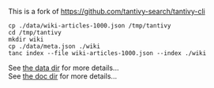 
This is a fork of
https://github.com/tantivy-search/tantivy-cli

```
cp ./data/wiki-articles-1000.json /tmp/tantivy
cd /tmp/tantivy
mkdir wiki
cp ./data/meta.json ./wiki
tanc index --file wiki-articles-1000.json --index ./wiki
```

See [the data dir](./data/Readme.md) for more details...   
See [the doc dir](./doc/README.md) for more details...
